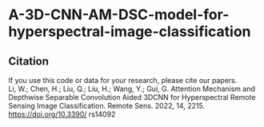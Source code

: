 # A-3D-CNN-AM-DSC-model-for-hyperspectral-image-classification
## Citation  
If you use this code or data for your research, please cite our papers.  
    Li, W.; Chen, H.; Liu, Q.; Liu, H.; Wang, Y.; Gui, G. Attention Mechanism and Depthwise Separable Convolution Aided 3DCNN for Hyperspectral Remote Sensing Image Classification. Remote Sens. 2022, 14, 2215. https://doi.org/10.3390/ rs14092

